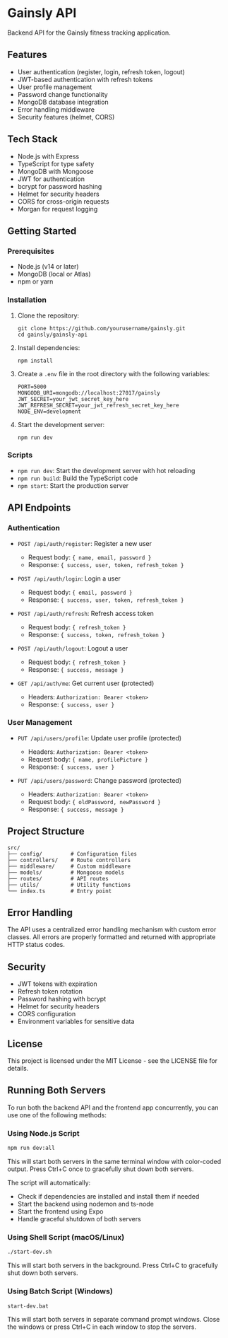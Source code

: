 # Gainsly API

Backend API for the Gainsly fitness tracking application.

## Features

- User authentication (register, login, refresh token, logout)
- JWT-based authentication with refresh tokens
- User profile management
- Password change functionality
- MongoDB database integration
- Error handling middleware
- Security features (helmet, CORS)

## Tech Stack

- Node.js with Express
- TypeScript for type safety
- MongoDB with Mongoose
- JWT for authentication
- bcrypt for password hashing
- Helmet for security headers
- CORS for cross-origin requests
- Morgan for request logging

## Getting Started

### Prerequisites

- Node.js (v14 or later)
- MongoDB (local or Atlas)
- npm or yarn

### Installation

1. Clone the repository:
   ```
   git clone https://github.com/yourusername/gainsly.git
   cd gainsly/gainsly-api
   ```

2. Install dependencies:
   ```
   npm install
   ```

3. Create a `.env` file in the root directory with the following variables:
   ```
   PORT=5000
   MONGODB_URI=mongodb://localhost:27017/gainsly
   JWT_SECRET=your_jwt_secret_key_here
   JWT_REFRESH_SECRET=your_jwt_refresh_secret_key_here
   NODE_ENV=development
   ```

4. Start the development server:
   ```
   npm run dev
   ```

### Scripts

- `npm run dev`: Start the development server with hot reloading
- `npm run build`: Build the TypeScript code
- `npm start`: Start the production server

## API Endpoints

### Authentication

- `POST /api/auth/register`: Register a new user
  - Request body: `{ name, email, password }`
  - Response: `{ success, user, token, refresh_token }`

- `POST /api/auth/login`: Login a user
  - Request body: `{ email, password }`
  - Response: `{ success, user, token, refresh_token }`

- `POST /api/auth/refresh`: Refresh access token
  - Request body: `{ refresh_token }`
  - Response: `{ success, token, refresh_token }`

- `POST /api/auth/logout`: Logout a user
  - Request body: `{ refresh_token }`
  - Response: `{ success, message }`

- `GET /api/auth/me`: Get current user (protected)
  - Headers: `Authorization: Bearer <token>`
  - Response: `{ success, user }`

### User Management

- `PUT /api/users/profile`: Update user profile (protected)
  - Headers: `Authorization: Bearer <token>`
  - Request body: `{ name, profilePicture }`
  - Response: `{ success, user }`

- `PUT /api/users/password`: Change password (protected)
  - Headers: `Authorization: Bearer <token>`
  - Request body: `{ oldPassword, newPassword }`
  - Response: `{ success, message }`

## Project Structure

```
src/
├── config/         # Configuration files
├── controllers/    # Route controllers
├── middleware/     # Custom middleware
├── models/         # Mongoose models
├── routes/         # API routes
├── utils/          # Utility functions
└── index.ts        # Entry point
```

## Error Handling

The API uses a centralized error handling mechanism with custom error classes. All errors are properly formatted and returned with appropriate HTTP status codes.

## Security

- JWT tokens with expiration
- Refresh token rotation
- Password hashing with bcrypt
- Helmet for security headers
- CORS configuration
- Environment variables for sensitive data

## License

This project is licensed under the MIT License - see the LICENSE file for details.

## Running Both Servers

To run both the backend API and the frontend app concurrently, you can use one of the following methods:

### Using Node.js Script

```bash
npm run dev:all
```

This will start both servers in the same terminal window with color-coded output. Press Ctrl+C once to gracefully shut down both servers.

The script will automatically:
- Check if dependencies are installed and install them if needed
- Start the backend using nodemon and ts-node
- Start the frontend using Expo
- Handle graceful shutdown of both servers

### Using Shell Script (macOS/Linux)

```bash
./start-dev.sh
```

This will start both servers in the background. Press Ctrl+C to gracefully shut down both servers.

### Using Batch Script (Windows)

```bash
start-dev.bat
```

This will start both servers in separate command prompt windows. Close the windows or press Ctrl+C in each window to stop the servers. 